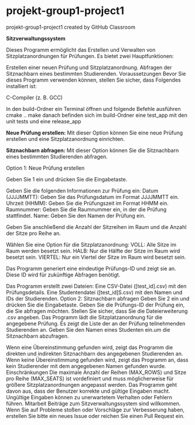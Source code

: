 # projekt-group1-project1
projekt-group1-project1 created by GitHub Classroom

**Sitzverwaltungssystem**

Dieses Programm ermöglicht das Erstellen und Verwalten von Sitzplatzanordnungen für Prüfungen. Es bietet zwei Hauptfunktionen:

Erstellen einer neuen Prüfung und Sitzplatzanordnung.
Abfragen der Sitznachbarn eines bestimmten Studierenden.
Voraussetzungen
Bevor Sie dieses Programm verwenden können, stellen Sie sicher, dass Folgendes installiert ist:

C-Compiler (z. B. GCC)

In den build-Ordner ein Terminal öffnen und folgende Befehle ausführen
cmake ..
make 
danach befinden sich im build-Ordner eine test_app mit den unit tests und eine release_app

**Neue Prüfung erstellen:** Mit dieser Option können Sie eine neue Prüfung erstellen und eine Sitzplatzanordnung einrichten.

**Sitznachbarn abfragen:** Mit dieser Option können Sie die Sitznachbarn eines bestimmten Studierenden abfragen.

Option 1: Neue Prüfung erstellen

Geben Sie 1 ein und drücken Sie die Eingabetaste.

Geben Sie die folgenden Informationen zur Prüfung ein:
Datum (JJJJMMTT): Geben Sie das Prüfungsdatum im Format JJJJMMTT ein.
Uhrzeit (HHMM): Geben Sie die Prüfungszeit im Format HHMM ein.
Raumnummer: Geben Sie die Raumnummer ein, in der die Prüfung stattfindet.
Name: Geben Sie den Namen der Prüfung ein.

Geben Sie anschließend die Anzahl der Sitzreihen im Raum und die Anzahl der Sitze pro Reihe an.

Wählen Sie eine Option für die Sitzplatzanordnung:
VOLL: Alle Sitze im Raum werden besetzt sein.
HALB: Nur die Hälfte der Sitze im Raum wird besetzt sein.
VIERTEL: Nur ein Viertel der Sitze im Raum wird besetzt sein.

Das Programm generiert eine eindeutige Prüfungs-ID und zeigt sie an. 
Diese ID wird für zukünftige Abfragen benötigt.

Das Programm erstellt zwei Dateien:
Eine CSV-Datei ([test_id].csv) mit den Prüfungsdetails.
Eine Studentendatei ([test_id]S.csv) mit den Namen und IDs der Studierenden.
Option 2: Sitznachbarn abfragen
Geben Sie 2 ein und drücken Sie die Eingabetaste.
Geben Sie die Prüfungs-ID der Prüfung ein, die Sie abfragen möchten. Stellen Sie sicher, dass Sie die Dateierweiterung .csv angeben.
Das Programm lädt die Sitzplatzanordnung für die angegebene Prüfung.
Es zeigt die Liste der an der Prüfung teilnehmenden Studierenden an.
Geben Sie den Namen eines Studenten ein.um die Sitznachbarn abzufragen.

Wenn eine Übereinstimmung gefunden wird, zeigt das Programm die direkten und indirekten Sitznachbarn des angegebenen Studierenden an.
Wenn keine Übereinstimmung gefunden wird, zeigt das Programm an, dass kein Studierender mit dem angegebenen Namen gefunden wurde.
Einschränkungen
Die maximale Anzahl der Reihen (MAX_ROWS) und Sitze pro Reihe (MAX_SEATS) ist vordefiniert und muss möglicherweise für größere Sitzplatzanordnungen angepasst werden.
Das Programm geht davon aus, dass der Benutzer korrekte und gültige Eingaben macht. Ungültige Eingaben können zu unerwartetem Verhalten oder Fehlern führen.
Mitarbeit
Beiträge zum Sitzverwaltungssystem sind willkommen. Wenn Sie auf Probleme stoßen oder Vorschläge zur Verbesserung haben, erstellen Sie bitte ein neues Issue oder reichen Sie einen Pull Request ein.
